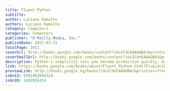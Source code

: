 ```yaml
---
title: Fluent Python
subtitle: 
author: Luciano Ramalho
authors: Luciano Ramalho
category: Computers
categories: Computers
publisher: "O'Reilly Media, Inc."
publishDate: 2022-03-31
totalPage: 1011
coverUrl: http://books.google.com/books/content?id=ICdnEAAAQBAJ&printsec=frontcover&img=1&zoom=1&edge=curl&source=gbs_api
coverSmallUrl: http://books.google.com/books/content?id=ICdnEAAAQBAJ&printsec=frontcover&img=1&zoom=5&edge=curl&source=gbs_api
description: Python's simplicity lets you become productive quickly, but often this means you aren't using everything it has to offer. With the updated edition of this hands-on guide, you'll learn how to write effective, modern Python 3 code by leveraging its best ideas. Don't waste time bending Python to fit patterns you learned in other languages. Discover and apply idiomatic Python 3 features beyond your past experience. Author Luciano Ramalho guides you through Python's core language features and libraries and teaches you how to make your code shorter, faster, and more readable.
link: https://books.google.com/books/about/Fluent_Python.html?hl=&id=ICdnEAAAQBAJ
previewLink: http://books.google.kg/books?id=ICdnEAAAQBAJ&printsec=frontcover&dq=Fluent+Python&hl=&as_pt=BOOKS&cd=3&source=gbs_api
isbn13: 9781492056324
isbn10: 1492056324
---
```

